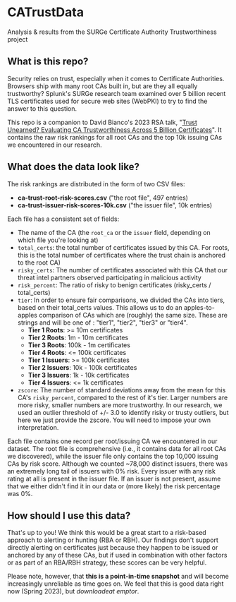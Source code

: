 # CATrustData
Analysis &amp; results from the SURGe Certificate Authority Trustworthiness project

## What is this repo?
Security relies on trust, especially when it comes to Certificate Authorities. Browsers ship with many root CAs built in, but are they all equally trustworthy? Splunk's SURGe research team examined over 5 billion recent TLS certificates used for secure web sites (WebPKI) to try to find the answer to this question.  

This repo is a companion to David Bianco's 2023 RSA talk, "[Trust Unearned? Evaluating CA Trustworthiness Across 5 Billion Certificates](https://www.rsaconference.com/USA/agenda/session/Trust%20Unearned%20Evaluating%20CA%20Trustworthiness%20Across%202%20Billion%20Certificates)". It contains the raw risk rankings for all root CAs and the top 10k issuing CAs we encountered in our research.

## What does the data look like?
The risk rankings are distributed in the form of two CSV files:

* **ca-trust-root-risk-scores.csv** ("the root file", 497 entries)
* **ca-trust-issuer-risk-scores-10k.csv** ("the issuer file", 10k entries)

Each file has a consistent set of fields:
* The name of the CA (the `root_ca` or the `issuer` field, depending on which file you're looking at)
* `total_certs`: the total number of certificates issued by this CA. For roots, this is the total number of certificates where the trust chain is anchored to the root CA)
* `risky_certs`: The number of certificates associated with this CA that our threat intel partners observed participating in malicious activity
* `risk_percent`: The ratio of risky to benign certificates (risky_certs / total_certs)
* `tier`: In order to ensure fair comparisons, we divided the CAs into tiers, based on their total_certs values. This allows us to do an apples-to-apples comparison of CAs which are (roughly) the same size. These are strings and will be one of : "tier1", "tier2", "tier3" or "tier4". 
  * **Tier 1 Roots**: >= 10m certificates
  * **Tier 2 Roots**: 1m - 10m certificates
  * **Tier 3 Roots**: 100k - 1m certificates
  * **Tier 4 Roots**: <= 100k certificates
  * **Tier 1 Issuers**: >= 100k certificates
  * **Tier 2 Issuers**: 10k - 100k certificates
  * **Tier 3 Issuers**: 1k - 10k certificates
  * **Tier 4 Issuers**: <= 1k certificates
* `zscore`: The number of standard deviations away from the mean for this CA's `risky_percent`, compared to the rest of it's tier. Larger numbers are more risky, smaller numbers are more trustworthy. In our research, we used an outlier threshold of +/- 3.0 to identify risky or trusty outliers, but here we just provide the zscore. You will need to impose your own interpretation.

Each file contains one record per root/issuing CA we encountered in our dataset. The root file is comprehensive (i.e., it contains data for all root CAs we discovered), while the issuer file only contains the top 10,000 issuing CAs by risk score. Although we counted ~78,000 distinct issuers, there was an extremely long tail of issuers with 0% risk. Every issuer with any risk rating at all is present in the issuer file. If an issuer is not present, assume that we either didn't find it in our data or (more likely) the risk percentage was 0%.

## How should I use this data?
That's up to you! We think this would be a great start to a risk-based approach to alerting or hunting (RBA or RBH). Our findings don't support directly alerting on certificates just because they happen to be issued or anchored by any of these CAs, but if used in combination with other factors or as part of an RBA/RBH strategy, these scores can be very helpful.

Please note, however, that **this is a point-in-time snapshot** and will become increasingly unreliable as time goes on. We feel that this is good data right now (Spring 2023), but *downloadeat emptor*. 

